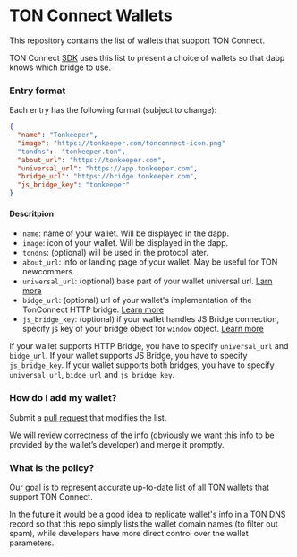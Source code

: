 # TON Connect Wallets

This repository contains the list of wallets that support TON Connect.

TON Connect [SDK](https://github.com/ton-connect/sdk) uses this list to present a choice of wallets so that dapp knows which bridge to use.

### Entry format

Each entry has the following format (subject to change):

```json
{
  "name": "Tonkeeper",
  "image": "https://tonkeeper.com/tonconnect-icon.png"
  "tondns":  "tonkeeper.ton",
  "about_url": "https://tonkeeper.com",
  "universal_url": "https://app.tonkeeper.com",
  "bridge_url": "https://bridge.tonkeeper.com",
  "js_bridge_key": "tonkeeper"
}
```

#### Descritpion
- `name`: name of your wallet. Will be displayed in the dapp.
- `image`: icon of your wallet. Will be displayed in the dapp.
- `tondns`: (optional) will be used in the protocol later.
- `about_url`: info or landing page of your wallet. May be useful for TON newcommers.
- `universal_url`: (optional) base part of your wallet universal url. [Larn more](https://github.com/ton-connect/docs/blob/main/bridge.md#universal-link)
- `bidge_url`: (optional) url of your wallet's implementation of the TonConnect HTTP bridge. [Learn more](https://github.com/ton-connect/docs/blob/main/bridge.md#http-bridge)
- `js_bridge_key`: (optional) if your wallet handles JS Bridge connection, specify js key of your bridge object for `window` object. [Learn more](https://github.com/ton-connect/docs/blob/main/bridge.md#js-bridge)

If your wallet supports HTTP Bridge, you have to specify `universal_url` and `bidge_url`. 
If your wallet supports JS Bridge, you have to specify `js_bridge_key`.
If your wallet supports both bridges, you have to specify `universal_url`, `bidge_url` and `js_bridge_key`.

### How do I add my wallet?

Submit a [pull request](https://github.com/ton-connect/wallets-list/pulls) that modifies the list.

We will review correctness of the info (obviously we want this info to be provided by the wallet’s developer) and merge it promptly.

### What is the policy?

Our goal is to represent accurate up-to-date list of all TON wallets that support TON Connect.

In the future it would be a good idea to replicate wallet's info in a TON DNS record so that this repo simply lists the wallet domain names (to filter out spam), while developers have more direct control over the wallet parameters.
